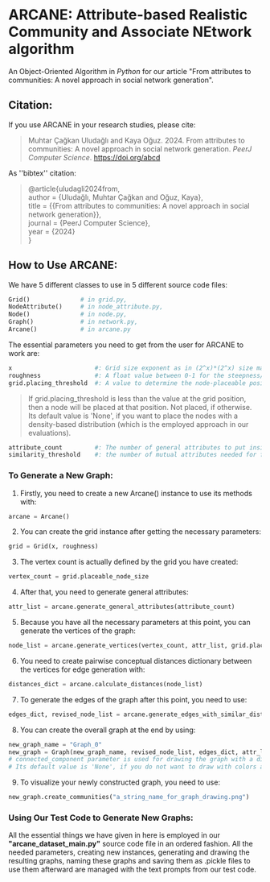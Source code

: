 # ARCANE: Attribute-based Realistic Community and Associate NEtwork algorithm

An Object-Oriented Algorithm in _Python_ for our article "From attributes to communities: A novel approach in social network generation".

## Citation:

If you use ARCANE in your research studies, please cite:

> Muhtar Çağkan Uludağlı and Kaya Oğuz. 2024. From attributes to communities: A novel approach in social network generation. _PeerJ Computer Science_. https://doi.org/abcd

As ''bibtex'' citation:

> @article{uludagli2024from,  
>   author = {Uludağlı, Muhtar Çağkan and Oğuz, Kaya},  
>   title = {{From attributes to communities: A novel approach in social network generation}},  
>   journal = {PeerJ Computer Science},  
>   year = {2024}  
> }


## How to Use ARCANE:
We have 5 different classes to use in 5 different source code files:
```python
Grid()              # in grid.py, 
NodeAttribute()     # in node_attribute.py, 
Node()              # in node.py, 
Graph()             # in network.py, 
Arcane()            # in arcane.py  
```

The essential parameters you need to get from the user for ARCANE to work are:
```python
x                       #: Grid size exponent as in (2^x)*(2^x) size matrix   
roughness               #: A float value between 0-1 for the steepness/the flatness of the change of values for grid elements  
grid.placing_threshold  #: A value to determine the node-placeable positions    
```
> If grid.placing_threshold is less than the value at the grid position, then a node will be placed at that position. Not placed, if otherwise.  
> Its default value is 'None', if you want to place the nodes with a density-based distribution (which is the employed approach in our evaluations).
```python
attribute_count         #: The number of general attributes to put inside every node    
similarity_threshold    #: the number of mutual attributes needed for forming an edge between the nodes    
```

### To Generate a New Graph:
1.  Firstly, you need to create a new Arcane() instance to use its methods with:
```python
arcane = Arcane()
```

2.  You can create the grid instance after getting the necessary parameters:
```python
grid = Grid(x, roughness)
```

3.  The vertex count is actually defined by the grid you have created:
```python
vertex_count = grid.placeable_node_size
```

4.  After that, you need to generate general attributes:
```python
attr_list = arcane.generate_general_attributes(attribute_count)
```

5.  Because you have all the necessary parameters at this point, you can generate the vertices of the graph:
```python
node_list = arcane.generate_vertices(vertex_count, attr_list, grid.placeable_grid_positions)
```

6. You need to create pairwise conceptual distances dictionary between the vertices for edge generation with:
```python
distances_dict = arcane.calculate_distances(node_list)
```

7. To generate the edges of the graph after this point, you need to use:
```python
edges_dict, revised_node_list = arcane.generate_edges_with_similar_distance(node_list, distances_dict, similarity_threshold)
```

8. You can create the overall graph at the end by using:
```python
new_graph_name = "Graph_0" 
new_graph = Graph(new_graph_name, revised_node_list, edges_dict, attr_list, distances_dict, connected_components)
# connected_component parameter is used for drawing the graph with a different color for every connected component.
# Its default value is 'None', if you do not want to draw with colors according to it.
```

9. To visualize your newly constructed graph, you need to use:
```python
new_graph.create_communities("a_string_name_for_graph_drawing.png")
```

### Using Our Test Code to Generate New Graphs:
All the essential things we have given in here is employed in our __"arcane_dataset_main.py"__ source code file 
in an ordered fashion. All the needed parameters, creating new instances, generating and drawing the resulting graphs, 
naming these graphs and saving them as .pickle files to use them afterward are managed with the text prompts from our test code.